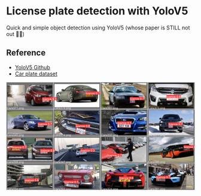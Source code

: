 
# License plate detection with YoloV5

Quick and simple object detection using YoloV5 (whose paper is STILL not out :face_with_spiral_eyes:)

## Reference
+ [YoloV5 Github](https://github.com/ultralytics/yolov5)
+ [Car plate dataset](https://www.kaggle.com/andrewmvd/car-plate-detection)

![alt text](https://github.com/AmbroiseM/ML_Fun/blob/main/tensorflow/licence_plate_detection_with_yolov5/predict.jfif)
